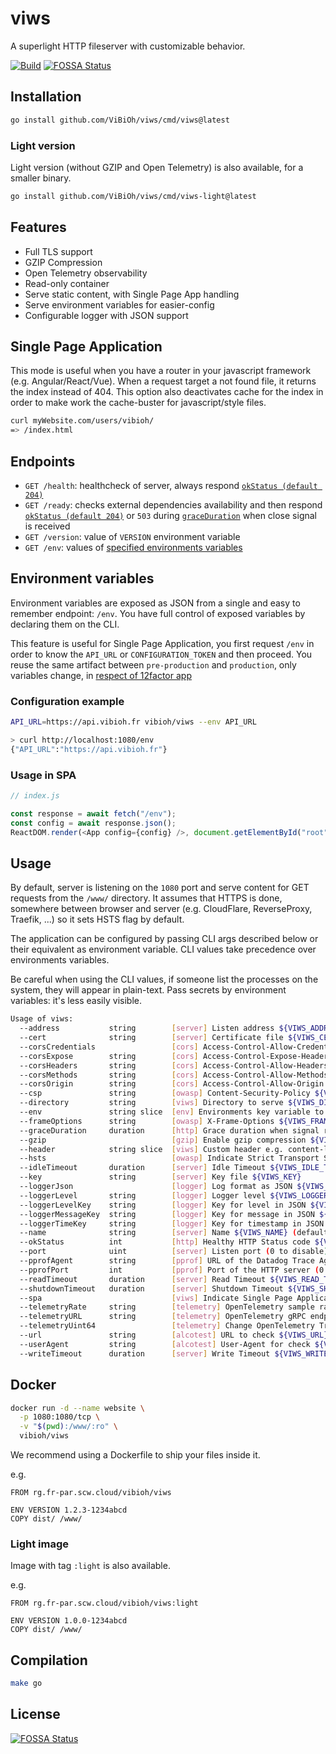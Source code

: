 # viws

A superlight HTTP fileserver with customizable behavior.

[![Build](https://github.com/ViBiOh/viws/workflows/Build/badge.svg)](https://github.com/ViBiOh/viws/actions)
[![FOSSA Status](https://app.fossa.io/api/projects/git%2Bgithub.com%2FViBiOh%2Fviws.svg?type=shield)](https://app.fossa.io/projects/git%2Bgithub.com%2FViBiOh%2Fviws?ref=badge_shield)

## Installation

```bash
go install github.com/ViBiOh/viws/cmd/viws@latest
```

### Light version

Light version (without GZIP and Open Telemetry) is also available, for a smaller binary.

```bash
go install github.com/ViBiOh/viws/cmd/viws-light@latest
```

## Features

- Full TLS support
- GZIP Compression
- Open Telemetry observability
- Read-only container
- Serve static content, with Single Page App handling
- Serve environment variables for easier-config
- Configurable logger with JSON support

## Single Page Application

This mode is useful when you have a router in your javascript framework (e.g. Angular/React/Vue). When a request target a not found file, it returns the index instead of 404. This option also deactivates cache for the index in order to make work the cache-buster for javascript/style files.

```bash
curl myWebsite.com/users/vibioh/
=> /index.html
```

## Endpoints

- `GET /health`: healthcheck of server, always respond [`okStatus (default 204)`](#usage)
- `GET /ready`: checks external dependencies availability and then respond [`okStatus (default 204)`](#usage) or `503` during [`graceDuration`](#usage) when close signal is received
- `GET /version`: value of `VERSION` environment variable
- `GET /env`: values of [specified environments variables](#environment-variables)

## Environment variables

Environment variables are exposed as JSON from a single and easy to remember endpoint: `/env`. You have full control of exposed variables by declaring them on the CLI.

This feature is useful for Single Page Application, you first request `/env` in order to know the `API_URL` or `CONFIGURATION_TOKEN` and then proceed. You reuse the same artifact between `pre-production` and `production`, only variables change, in [respect of 12factor app](https://12factor.net/config)

### Configuration example

```bash
API_URL=https://api.vibioh.fr vibioh/viws --env API_URL

> curl http://localhost:1080/env
{"API_URL":"https://api.vibioh.fr"}
```

### Usage in SPA

```js
// index.js

const response = await fetch("/env");
const config = await response.json();
ReactDOM.render(<App config={config} />, document.getElementById("root"));
```

## Usage

By default, server is listening on the `1080` port and serve content for GET requests from the `/www/` directory. It assumes that HTTPS is done, somewhere between browser and server (e.g. CloudFlare, ReverseProxy, Traefik, ...) so it sets HSTS flag by default.

The application can be configured by passing CLI args described below or their equivalent as environment variable. CLI values take precedence over environments variables.

Be careful when using the CLI values, if someone list the processes on the system, they will appear in plain-text. Pass secrets by environment variables: it's less easily visible.

```bash
Usage of viws:
  --address           string        [server] Listen address ${VIWS_ADDRESS}
  --cert              string        [server] Certificate file ${VIWS_CERT}
  --corsCredentials                 [cors] Access-Control-Allow-Credentials ${VIWS_CORS_CREDENTIALS} (default false)
  --corsExpose        string        [cors] Access-Control-Expose-Headers ${VIWS_CORS_EXPOSE}
  --corsHeaders       string        [cors] Access-Control-Allow-Headers ${VIWS_CORS_HEADERS} (default "Content-Type")
  --corsMethods       string        [cors] Access-Control-Allow-Methods ${VIWS_CORS_METHODS} (default "GET")
  --corsOrigin        string        [cors] Access-Control-Allow-Origin ${VIWS_CORS_ORIGIN} (default "*")
  --csp               string        [owasp] Content-Security-Policy ${VIWS_CSP} (default "default-src 'self'; base-uri 'self'")
  --directory         string        [viws] Directory to serve ${VIWS_DIRECTORY} (default "/www/")
  --env               string slice  [env] Environments key variable to expose ${VIWS_ENV}, as a string slice, environment variable separated by ","
  --frameOptions      string        [owasp] X-Frame-Options ${VIWS_FRAME_OPTIONS} (default "deny")
  --graceDuration     duration      [http] Grace duration when signal received ${VIWS_GRACE_DURATION} (default 30s)
  --gzip                            [gzip] Enable gzip compression ${VIWS_GZIP} (default true)
  --header            string slice  [viws] Custom header e.g. content-language:fr ${VIWS_HEADER}, as a string slice, environment variable separated by ","
  --hsts                            [owasp] Indicate Strict Transport Security ${VIWS_HSTS} (default true)
  --idleTimeout       duration      [server] Idle Timeout ${VIWS_IDLE_TIMEOUT} (default 2m0s)
  --key               string        [server] Key file ${VIWS_KEY}
  --loggerJson                      [logger] Log format as JSON ${VIWS_LOGGER_JSON} (default false)
  --loggerLevel       string        [logger] Logger level ${VIWS_LOGGER_LEVEL} (default "INFO")
  --loggerLevelKey    string        [logger] Key for level in JSON ${VIWS_LOGGER_LEVEL_KEY} (default "level")
  --loggerMessageKey  string        [logger] Key for message in JSON ${VIWS_LOGGER_MESSAGE_KEY} (default "msg")
  --loggerTimeKey     string        [logger] Key for timestamp in JSON ${VIWS_LOGGER_TIME_KEY} (default "time")
  --name              string        [server] Name ${VIWS_NAME} (default "http")
  --okStatus          int           [http] Healthy HTTP Status code ${VIWS_OK_STATUS} (default 204)
  --port              uint          [server] Listen port (0 to disable) ${VIWS_PORT} (default 1080)
  --pprofAgent        string        [pprof] URL of the Datadog Trace Agent (e.g. http://datadog.observability:8126) ${VIWS_PPROF_AGENT}
  --pprofPort         int           [pprof] Port of the HTTP server (0 to disable) ${VIWS_PPROF_PORT} (default 0)
  --readTimeout       duration      [server] Read Timeout ${VIWS_READ_TIMEOUT} (default 5s)
  --shutdownTimeout   duration      [server] Shutdown Timeout ${VIWS_SHUTDOWN_TIMEOUT} (default 10s)
  --spa                             [viws] Indicate Single Page Application mode ${VIWS_SPA} (default false)
  --telemetryRate     string        [telemetry] OpenTelemetry sample rate, 'always', 'never' or a float value ${VIWS_TELEMETRY_RATE} (default "always")
  --telemetryURL      string        [telemetry] OpenTelemetry gRPC endpoint (e.g. otel-exporter:4317) ${VIWS_TELEMETRY_URL}
  --telemetryUint64                 [telemetry] Change OpenTelemetry Trace ID format to an unsigned int 64 ${VIWS_TELEMETRY_UINT64} (default true)
  --url               string        [alcotest] URL to check ${VIWS_URL}
  --userAgent         string        [alcotest] User-Agent for check ${VIWS_USER_AGENT} (default "Alcotest")
  --writeTimeout      duration      [server] Write Timeout ${VIWS_WRITE_TIMEOUT} (default 10s)
```

## Docker

```bash
docker run -d --name website \
  -p 1080:1080/tcp \
  -v "$(pwd):/www/:ro" \
  vibioh/viws
```

We recommend using a Dockerfile to ship your files inside it.

e.g.

```
FROM rg.fr-par.scw.cloud/vibioh/viws

ENV VERSION 1.2.3-1234abcd
COPY dist/ /www/
```

### Light image

Image with tag `:light` is also available.

e.g.

```
FROM rg.fr-par.scw.cloud/vibioh/viws:light

ENV VERSION 1.0.0-1234abcd
COPY dist/ /www/
```

## Compilation

```bash
make go
```

## License

[![FOSSA Status](https://app.fossa.io/api/projects/git%2Bgithub.com%2FViBiOh%2Fviws.svg?type=large)](https://app.fossa.io/projects/git%2Bgithub.com%2FViBiOh%2Fviws?ref=badge_large)
